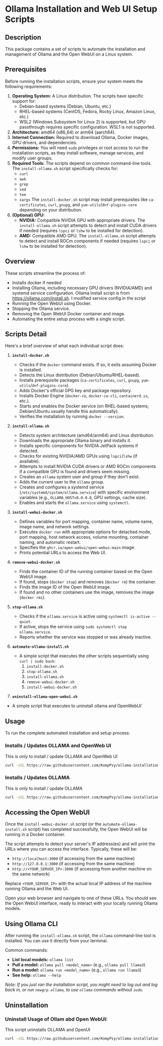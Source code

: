 # Ollama Installation and Web UI Setup Scripts
## Description
This package contains a set of scripts to automate the installation and management of Ollama and the Open WebUI on a Linux system.

## Prerequisites
Before running the installation scripts, ensure your system meets the following requirements:

1.  **Operating System:** A Linux distribution. The scripts have specific support for:
    * Debian-based systems (Debian, Ubuntu, etc.)
    * RHEL-based systems (CentOS, Fedora, Rocky Linux, Amazon Linux, etc.)
    * WSL2 (Windows Subsystem for Linux 2) is supported, but GPU passthrough requires specific configuration. WSL1 is *not* supported.
2.  **Architecture:** amd64 (x86_64) or arm64 (aarch64).
3.  **Internet Connection:** Required to download Ollama, Docker images, GPU drivers, and dependencies.
4.  **Permissions:** You will need `sudo` privileges or root access to run the installation scripts, as they install software, manage services, and modify user groups.
5.  **Required Tools:** The scripts depend on common command-line tools. The `install-ollama.sh` script specifically checks for:
    * `curl`
    * `awk`
    * `grep`
    * `sed`
    * `tee`
    * `xargs`
    The `install-docker.sh` script may install prerequisites like `ca-certificates`, `curl`, `gnupg`, and `yum-utils`/`dnf-plugins-core` depending on your distribution.
6.  **(Optional) GPU:**
    * **NVIDIA:** Compatible NVIDIA GPU with appropriate drivers. The `install-ollama.sh` script attempts to detect and install CUDA drivers if needed (requires `lspci` or `lshw` to be installed for detection).
    * **AMD:** Compatible AMD GPU. The `install-ollama.sh` script attempts to detect and install ROCm components if needed (requires `lspci` or `lshw` to be installed for detection).




## Overview

These scripts streamline the process of:
* Installs docker if needed
* Installing Ollama, including necessary GPU drivers (NVIDIA/AMD) and systemd service configuration.
  Ollama Install script is from https://ollama.com/install.sh. I modified service config in the script
* Running the Open WebUI using Docker.
* Stopping the Ollama service.
* Removing the Open WebUI Docker container and image.
* Automating the entire setup process with a single script.

## Scripts Detail


Here's a brief overview of what each individual script does:

1.  **`install-docker.sh`**
    * Checks if the `docker` command exists. If so, it exits assuming Docker is installed.
    * Detects the Linux distribution (Debian/Ubuntu/RHEL-based).
    * Installs prerequisite packages (`ca-certificates`, `curl`, `gnupg`, `yum-utils`/`dnf-plugins-core`).
    * Adds Docker's official GPG key and package repository.
    * Installs Docker Engine (`docker-ce`, `docker-ce-cli`, `containerd.io`, etc.).
    * Starts and enables the Docker service (on RHEL-based systems; Debian/Ubuntu usually handle this automatically).
    * Verifies the installation by running `docker --version`.

2.  **`install-ollama.sh`**
    * Detects system architecture (amd64/arm64) and Linux distribution.
    * Downloads the appropriate Ollama binary and installs it.
    * Installs specific components for NVIDIA JetPack systems if detected.
    * Checks for existing NVIDIA/AMD GPUs using `lspci`/`lshw` (if available).
    * Attempts to install NVIDIA CUDA drivers or AMD ROCm components if a compatible GPU is found and drivers seem missing.
    * Creates an `ollama` system user and group if they don't exist.
    * Adds the current user to the `ollama` group.
    * Creates and configures a systemd service (`/etc/systemd/system/ollama.service`) with specific environment variables (e.g., `OLLAMA_HOST=0.0.0.0`, GPU settings, cache size).
    * Enables and starts the `ollama.service` using `systemctl`.

3.  **`install-webui-docker.sh`**
    * Defines variables for port mapping, container name, volume name, image name, and network settings.
    * Executes `docker run` with appropriate options for detached mode, port mapping, host network access, volume mounting, container naming, and automatic restart.
    * Specifies the `ghcr.io/open-webui/open-webui:main` image.
    * Prints potential URLs to access the Web UI.

4.  **`remove-webui-docker.sh`**
    * Finds the container ID of the running container based on the Open WebUI image.
    * If found, stops (`docker stop`) and removes (`docker rm`) the container.
    * Finds the image ID of the Open WebUI image.
    * If found and no other containers use the image, removes the image (`docker rmi`).

5.  **`stop-ollama.sh`**
    * Checks if the `ollama.service` is active using `systemctl is-active --quiet`.
    * If active, stops the service using `sudo systemctl stop ollama.service`.
    * Reports whether the service was stopped or was already inactive.

6.  **`automate-ollama-install.sh`**
    * A simple script that executes the other scripts sequentially using `curl | sudo bash`:
        1.  `install-docker.sh`
        2.  `stop-ollama.sh`
        3.  `install-ollama.sh`
        4.  `remove-webui-docker.sh`
        5.  `install-webui-docker.sh`
           
6.  **`uninstall-ollama-open-webui.sh`**
   * A simple script that executes to uninstall ollama and OpenWebUI`

## Usage


To run the complete automated installation and setup process:

### Installs / Updates OLLAMA and OpenWeb UI 
This is only to install / update OLLAMA and OpenWeb UI
```bash
curl -sSL https://raw.githubusercontent.com/KompPsy/ollama-installation/refs/heads/main/automate-ollama-install.sh | sudo bash
```
###  Installs / Updates OLLAMA
This is only to install / update OLLAMA
```bash
curl -sSL https://raw.githubusercontent.com/KompPsy/ollama-installation/refs/heads/main/install-ollama.sh | sudo bash
```

## Accessing the Open WebUI

Once the `install-webui-docker.sh` script (or the `automate-ollama-install.sh` script) has completed successfully, the Open WebUI will be running in a Docker container.

The script attempts to detect your server's IP address(es) and will print the URLs where you can access the interface. Typically, these will be:

* `http://localhost:3000` (if accessing from the same machine)
* `http://127.0.0.1:3000` (if accessing from the same machine)
* `http://<YOUR_SERVER_IP>:3000` (if accessing from another machine on the same network)

Replace `<YOUR_SERVER_IP>` with the actual local IP address of the machine running Ollama and the Web UI.

Open your web browser and navigate to one of these URLs. You should see the Open WebUI interface, ready to interact with your locally running Ollama models.

## Using Ollama CLI

After running the `install-ollama.sh` script, the `ollama` command-line tool is installed. You can use it directly from your terminal.

Common commands:

* **List local models:** `ollama list`
* **Pull a model:** `ollama pull <model_name>` (e.g., `ollama pull llama3`)
* **Run a model:** `ollama run <model_name>` (e.g., `ollama run llama3`)
* **See help:** `ollama --help`

*Note: If you just ran the installation script, you might need to log out and log back in, or run `newgrp ollama`, to use `ollama` commands without `sudo`.*

## Uninstallation 
### Uninstall Usage of Ollam abd Open WebUI:
This script uninstalls OLLAMA and OpenUI
```bash
curl -sSL https://raw.githubusercontent.com/KompPsy/ollama-installation/refs/heads/main/uninstall-ollama-open-webui.sh | sudo bash
```

